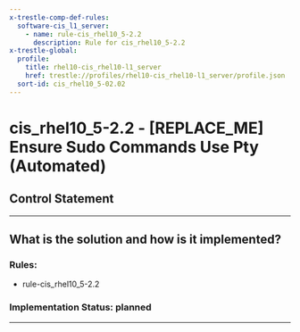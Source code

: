 ```yaml
---
x-trestle-comp-def-rules:
  software-cis_l1_server:
    - name: rule-cis_rhel10_5-2.2
      description: Rule for cis_rhel10_5-2.2
x-trestle-global:
  profile:
    title: rhel10-cis_rhel10-l1_server
    href: trestle://profiles/rhel10-cis_rhel10-l1_server/profile.json
  sort-id: cis_rhel10_5-02.02
---
```


# cis_rhel10_5-2.2 - \[REPLACE_ME\] Ensure Sudo Commands Use Pty (Automated)

## Control Statement

______________________________________________________________________

## What is the solution and how is it implemented?

<!-- For implementation status enter one of: implemented, partial, planned, alternative, not-applicable -->

<!-- Note that the list of rules under ### Rules: is read-only and changes will not be captured after assembly to JSON -->

<!-- Add control implementation description here for control: cis_rhel10_5-2.2 -->

### Rules:

  - rule-cis_rhel10_5-2.2

### Implementation Status: planned

______________________________________________________________________
